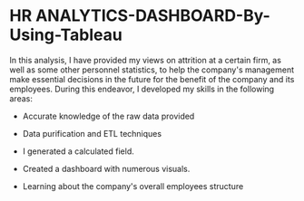 # HR ANALYTICS-DASHBOARD-By-Using-Tableau

In this analysis, I have provided my views on attrition at a certain firm, as well as some other personnel statistics, to help the company's management make essential decisions in the future for the benefit of the company and its employees.
During this endeavor, I developed my skills in the following areas:

- Accurate knowledge of the raw data provided
  
- Data purification and ETL techniques

- I generated a calculated field.
  
- Created a dashboard with numerous visuals.

- Learning about the company's overall employees structure
